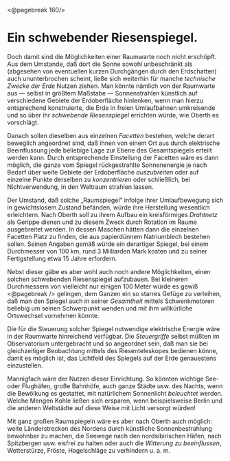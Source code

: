 <@pagebreak 160/>

Ein schwebender Riesenspiegel.
==============================

Doch damit sind die Möglichkeiten einer Raumwarte noch nicht
erschöpft. Aus dem Umstande, daß dort die Sonne sowohl unbeschränkt
als (abgesehen von eventuellen kurzen Durchgängen
durch den Erdschatten) auch ununterbrochen scheint, ließe sich
weiterhin für manche *technische Zwecke der Erde* Nutzen
ziehen. Man könnte nämlich von der Raumwarte aus — selbst
in größtem Maßstabe — Sonnenstrahlen künstlich auf verschiedene
Gebiete der Erdoberfläche hinlenken, wenn man hierzu entsprechend
konstruierte, die Erde in freien Umlaufbahnen umkreisende
und so über ihr *schwebende Riesenspiegel* errichten würde,
wie Oberth es vorschlägt.

Danach sollen dieselben aus einzelnen *Facetten* bestehen, welche
derart beweglich angeordnet sind, daß ihnen von einem Ort aus
durch elektrische Beeinflussung jede beliebige Lage zur Ebene des
Gesamtspiegels erteilt werden kann. Durch entsprechende Einstellung
der Facetten wäre es dann möglich, die ganze vom Spiegel
rückgestrahlte Sonnenenergie je nach Bedarf über weite Gebiete der
Erdoberfläche *auszubreiten* oder auf einzelne Punkte derselben
zu *konzentrieren* oder schließlich, bei Nichtverwendung, in den
Weltraum strahlen lassen.

Der Umstand, daß solche „Raumspiegel” infolge ihrer Umlaufbewegung
sich in gewichtslosem Zustand befänden, würde ihre
Herstellung wesentlich erleichtern. Nach Oberth soll zu ihrem
Aufbau ein kreisförmiges *Drahtnetz* als Gerippe dienen und
zu diesem Zweck durch Rotation im Raume ausgebreitet werden.
In dessen Maschen hätten dann die einzelnen Facetten
Platz zu finden, die aus papierdünnem Natriumblech bestehen
sollen. Seinen Angaben gemäß würde ein derartiger Spiegel, bei
einem Durchmesser von 100 km, rund 3 Milliarden Mark kosten
und zu seiner Fertigstellung etwa 15 Jahre erfordern.

Nebst dieser gäbe es aber wohl auch noch andere Möglichkeiten,
einen solchen schwebenden Riesenspiegel aufzubauen. Bei kleineren
Durchmessern von vielleicht nur einigen 100 Meter würde es gewiß
<@pagebreak /> gelingen, dem Ganzen ein so starres Gefüge zu verleihen,
daß man den Spiegel auch in seiner *Gesamtheit* mittels Schwenkmotoren
beliebig um seinen Schwerpunkt wenden und mit ihm
willkürliche Ortswechsel vornehmen könnte.

Die für die Steuerung solcher Spiegel notwendige elektrische
Energie wäre in der Raumwarte hinreichend verfügbar. Die
*Steuergriffe* selbst müßten im Observatorium untergebracht
und so angeordnet sein, daß man sie bei gleichzeitiger Beobachtung
mittels des Riesenteleskopes bedienen könne, damit es möglich
ist, das Lichtfeld des Spiegels auf der Erde genauestens einzustellen.

Mannigfach wäre der Nutzen dieser Einrichtung. So könnten
wichtige See- oder Flughäfen, große Bahnhöfe, auch ganze Städte
usw. des Nachts, wenn die Bewölkung es gestattet, mit natürlichem
Sonnenlicht *beleuchtet* werden. Welche Mengen Kohle
ließen sich ersparen, wenn beispielsweise Berlin und die anderen
Weltstädte auf diese Weise mit Licht versorgt würden!

Mit ganz großen Raumspiegeln wäre es aber nach Oberth auch
möglich: weite Länderstrecken des Nordens durch künstliche
Sonnenbestrahlung bewohnbar zu machen, die Seewege nach den
nordsibirischen Häfen, nach Spitzbergen usw. eisfrei zu halten
oder auch die *Witterung zu beeinflussen*, Wetterstürze,
Fröste, Hagelschläge zu verhindern u. a. m.

